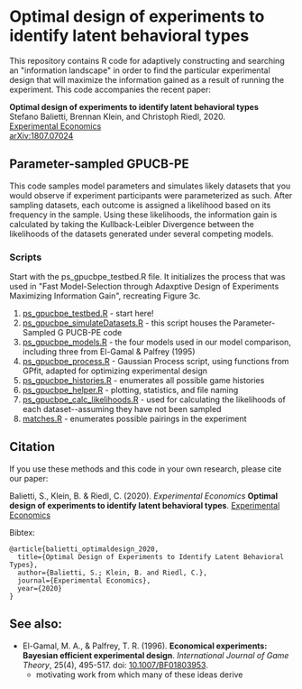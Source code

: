 # Optimal design of experiments to identify latent behavioral types

This repository contains R code for adaptively constructing and searching an "information landscape" in order to find the particular experimental design that will maximize the information gained as a result of running the experiment. This code accompanies the recent paper:

**Optimal design of experiments to identify latent behavioral types**\
Stefano Balietti, Brennan Klein, and Christoph Riedl, 2020.\
[Experimental Economics](https://link.springer.com/article/10.1007%2Fs10683-020-09680-w)\
[arXiv:1807.07024](https://arxiv.org/abs/1807.07024)

## Parameter-sampled GPUCB-PE

This code samples model parameters and simulates likely datasets that you would
observe if experiment participants were parameterized as such. After sampling
datasets, each outcome is assigned a likelihood based on its frequency in the
sample. Using these likelihoods, the information gain is calculated by taking
the Kullback-Leibler Divergence between the likelihoods of the datasets
generated under several competing models.  

### Scripts

Start with the ps_gpucbpe_testbed.R file. It initializes the process that was
used in "Fast Model-Selection through Adaxptive Design of Experiments Maximizing
Information Gain", recreating Figure 3c.

1. [ps_gpucbpe_testbed.R](https://github.com/shakty/optimal-design/blob/master/ps-gpucbpe/R_CODE/main.R) - start here!
2. [ps_gpucbpe_simulateDatasets.R](https://github.com/shakty/optimal-design/blob/master/ps-gpucbpe/R_CODE/ps_gpucbpatasets.R) - this script houses the Parameter-Sampled G
PUCB-PE code
3. [ps_gpucbpe_models.R](https://github.com/shakty/optimal-design/blob/master/ps-gpucbpe/R_CODE/models.R) - the four models used in our model comparison,
including three from El-Gamal & Palfrey (1995)
4. [ps_gpucbpe_process.R](https://github.com/shakty/optimal-design/blob/master/ps-gpucbpe/R_CODE/process.R) - Gaussian Process script, using functions from GPfit,
adapted for optimizing experimental design
5. [ps_gpucbpe_histories.R](https://github.com/shakty/optimal-design/blob/master/ps-gpucbpe/R_CODE/psstories.R) - enumerates all possible game histories
6. [ps_gpucbpe_helper.R](https://github.com/shakty/optimal-design/blob/master/ps-gpucbpe/R_CODE_helper.R) - plotting, statistics, and file naming
7. [ps_gpucbpe_calc_likelihoods.R](https://github.com/shakty/optimal-design/blob/master/ps-gpucbpe/R_CODE/ps_gpucbplihoods.R) - used for calculating the likelihoods of each
dataset--assuming they have not been sampled
8. [matches.R](https://github.com/shakty/optimal-design/blob/master/ps-gpucmatches.R) - enumerates possible pairings in the experiment


## Citation   <a name="citation"/>

If you use these methods and this code in your own research,
please cite our paper:

Balietti, S., Klein, B. & Riedl, C. (2020). _Experimental Economics_ **Optimal design of experiments to identify latent behavioral types**.
[Experimental Economics](https://link.springer.com/article/10.1007%2Fs10683-020-09680-w)

Bibtex:
```text
@article{balietti_optimaldesign_2020,
  title={Optimal Design of Experiments to Identify Latent Behavioral Types},
  author={Balietti, S.; Klein, B. and Riedl, C.},
  journal={Experimental Economics},
  year={2020}
}
```

## See also:

* El-Gamal, M. A., & Palfrey, T. R. (1996). **Economical experiments: Bayesian
efficient experimental design**. *International Journal of Game Theory*, 25(4),
495-517. doi: [10.1007/BF01803953](https://link.springer.com/article/10.1007/BF01803953).
    + motivating work from which many of these ideas derive
